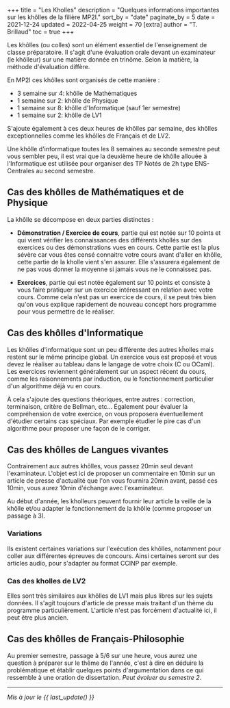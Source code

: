 +++
title = "Les Kholles"
description = "Quelques informations importantes sur les khôlles de la filière MP2I."
sort_by = "date"
paginate_by = 5
date = 2021-12-24
updated = 2022-04-25
weight = 70
[extra]
author = "T. Brillaud"
toc = true
+++

Les khôlles (ou colles) sont un élément essentiel de l'enseignement de classe préparatoire. Il s'agit d'une évaluation orale devant un examinateur (le khôlleur) sur une matière donnée en trinôme. Selon la matière, la méthode d'évaluation diffère.

En MP2I ces khôlles sont organisés de cette manière :
* 3 semaine sur 4: khôlle de Mathématiques
* 1 semaine sur 2: khôlle de Physique
* 1 semaine sur 8: khôlle d'Informatique (sauf 1er semestre)
* 1 semaine sur 2: khôlle de LV1

S'ajoute également à ces deux heures de khôlles par semaine, des khôlles exceptionnelles comme les khôlles de Français et de LV2.

Une khôlle d'informatique toutes les 8 semaines au seconde semestre peut vous sembler peu, il est vrai que la deuxième heure de khôlle allouée à l'Informatique est utilisée pour organiser des TP Notés de 2h type ENS-Centrales au second semestre.

## Cas des khôlles de Mathématiques et de Physique

La khôlle se décompose en deux parties distinctes :
* **Démonstration / Exercice de cours**, partie qui est notée sur 10 points et qui vient vérifier les connaissances des différents khollés sur des exercices ou des démonstrations vues en cours. Cette partie est la plus sévère car vous êtes censé connaitre votre cours avant d'aller en khôlle, cette partie de la kholle vient s'en assurer. Elle s'assurera également de ne pas vous donner la moyenne si jamais vous ne le connaissez pas.

* **Exercices**, partie qui est notée également sur 10 points et consiste à vous faire pratiquer sur un exercice intéressant en relation avec votre cours. Comme cela n'est pas un exercice de cours, il se peut très bien qu'on vous explique rapidement de nouveau concept hors programme pour vous permettre de le réaliser.

## Cas des khôlles d'Informatique

Les khôlles d'informatique sont un peu différente des autres kĥolles mais restent sur le même principe global. Un exercice vous est proposé et vous devez le réaliser au tableau dans le langage de votre choix (C ou OCaml). Les exercices reviennent généralement sur un aspect récent du cours, comme les raisonnements par induction, ou le fonctionnement particulier d'un algorithme déjà vu en cours.

À cela s'ajoute des questions théoriques, entre autres : correction, terminaison, critère de Bellman, etc...
Également pour évaluer la compréhension de votre exercice, on vous proposera éventuellement d'étudier certains cas spéciaux. Par exemple étudier le pire cas d'un algorithme pour proposer une façon de le corriger.

## Cas des khôlles de Langues vivantes

Contrairement aux autres khôlles, vous passez 20min seul devant l'examinateur. L'objet est ici de proposer un commentaire en 10min sur un article de presse d'actualité que l'on vous fournira 20min avant, passé ces 10min, vous aurez 10min d'échange avec l'examinateur.

Au début d'année, les kholleurs peuvent fournir leur article la veille de la khôlle et/ou adapter le fonctionnement de la khôlle (comme proposer un passage à 3).

### Variations

Ils existent certaines variations sur l'exécution des khôlles, notamment pour coller aux différentes épreuves de concours. Ainsi certaines seront sur des articles audio, pour s'adapter au format CCINP par exemple.

### Cas des kholles de LV2

Elles sont très similaires aux khôlles de LV1 mais plus libres sur les sujets données. Il s'agit toujours d'article de presse mais traitant d'un thème du programme particulièrement. L'article n'est pas forcément d'actualité ici, il peut être plus ancien.

## Cas des khôlles de Français-Philosophie

Au premier semestre, passage à 5/6 sur une heure, vous aurez une question à préparer sur le thême de l'année, c'est à dire en déduire la problématique et établir quelques points d'argumentation dans ce qui ressemble à une oration de dissertation. *Peut évoluer au semestre 2*.

* * *

*Mis à jour le {{ last_update() }}*